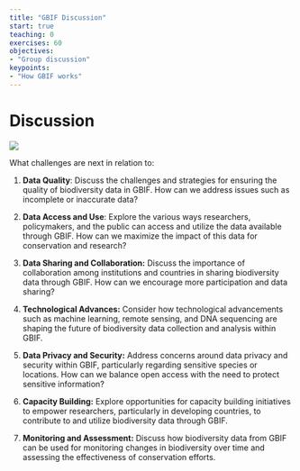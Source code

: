 ```yaml
---
title: "GBIF Discussion"
start: true
teaching: 0
exercises: 60
objectives:
- "Group discussion"
keypoints:
- "How GBIF works"
---
```


# Discussion

<a href="www.gbif.org">
    <img src="{{ '/assets/img/gbif_discussion.PNG' | relative_url }}">
  </a>

What challenges are next in relation to:

1. **Data Quality**: Discuss the challenges and strategies for ensuring the quality of biodiversity data in GBIF. How can we address issues such as incomplete or inaccurate data?

2. **Data Access and Use**: Explore the various ways researchers, policymakers, and the public can access and utilize the data available through GBIF. How can we maximize the impact of this data for conservation and research?

3. **Data Sharing and Collaboration:** Discuss the importance of collaboration among institutions and countries in sharing biodiversity data through GBIF. How can we encourage more participation and data sharing?

4. **Technological Advances:** Consider how technological advancements such as machine learning, remote sensing, and DNA sequencing are shaping the future of biodiversity data collection and analysis within GBIF.

5. **Data Privacy and Security:** Address concerns around data privacy and security within GBIF, particularly regarding sensitive species or locations. How can we balance open access with the need to protect sensitive information?

6. **Capacity Building:** Explore opportunities for capacity building initiatives to empower researchers, particularly in developing countries, to contribute to and utilize biodiversity data through GBIF.

7. **Monitoring and Assessment:** Discuss how biodiversity data from GBIF can be used for monitoring changes in biodiversity over time and assessing the effectiveness of conservation efforts.


